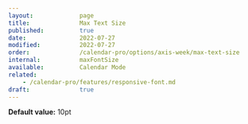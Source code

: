 ```yaml
---
layout:             page
title:              Max Text Size
published:          true
date:               2022-07-27
modified:           2022-07-27
order:              /calendar-pro/options/axis-week/max-text-size
internal:           maxFontSize
available:          Calendar Mode
related:
    - /calendar-pro/features/responsive-font.md
draft:              true
---
```

**Default value:** 10pt
